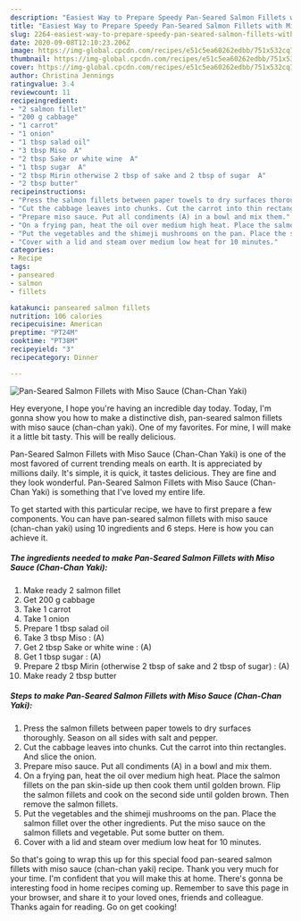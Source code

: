 ```yaml
---
description: "Easiest Way to Prepare Speedy Pan-Seared Salmon Fillets with Miso Sauce (Chan-Chan Yaki)"
title: "Easiest Way to Prepare Speedy Pan-Seared Salmon Fillets with Miso Sauce (Chan-Chan Yaki)"
slug: 2264-easiest-way-to-prepare-speedy-pan-seared-salmon-fillets-with-miso-sauce-chan-chan-yaki
date: 2020-09-08T12:10:23.206Z
image: https://img-global.cpcdn.com/recipes/e51c5ea60262edbb/751x532cq70/pan-seared-salmon-fillets-with-miso-sauce-chan-chan-yaki-recipe-main-photo.jpg
thumbnail: https://img-global.cpcdn.com/recipes/e51c5ea60262edbb/751x532cq70/pan-seared-salmon-fillets-with-miso-sauce-chan-chan-yaki-recipe-main-photo.jpg
cover: https://img-global.cpcdn.com/recipes/e51c5ea60262edbb/751x532cq70/pan-seared-salmon-fillets-with-miso-sauce-chan-chan-yaki-recipe-main-photo.jpg
author: Christina Jennings
ratingvalue: 3.4
reviewcount: 11
recipeingredient:
- "2 salmon fillet"
- "200 g cabbage"
- "1 carrot"
- "1 onion"
- "1 tbsp salad oil"
- "3 tbsp Miso  A"
- "2 tbsp Sake or white wine  A"
- "1 tbsp sugar  A"
- "2 tbsp Mirin otherwise 2 tbsp of sake and 2 tbsp of sugar  A"
- "2 tbsp butter"
recipeinstructions:
- "Press the salmon fillets between paper towels to dry surfaces thoroughly. Season on all sides with salt and pepper."
- "Cut the cabbage leaves into chunks. Cut the carrot into thin rectangles. And slice the onion."
- "Prepare miso sauce. Put all condiments (A) in a bowl and mix them."
- "On a frying pan, heat the oil over medium high heat. Place the salmon fillets on the pan skin-side up then cook them until golden brown. Flip the salmon fillets and cook on the second side until golden brown. Then remove the salmon fillets."
- "Put the vegetables and the shimeji mushrooms on the pan. Place the salmon fillet over the other ingredients. Put the miso sauce on the salmon fillets and vegetable. Put some butter on them."
- "Cover with a lid and steam over medium low heat for 10 minutes."
categories:
- Recipe
tags:
- panseared
- salmon
- fillets

katakunci: panseared salmon fillets 
nutrition: 106 calories
recipecuisine: American
preptime: "PT24M"
cooktime: "PT38M"
recipeyield: "3"
recipecategory: Dinner

---
```



![Pan-Seared Salmon Fillets with Miso Sauce (Chan-Chan Yaki)](https://img-global.cpcdn.com/recipes/e51c5ea60262edbb/751x532cq70/pan-seared-salmon-fillets-with-miso-sauce-chan-chan-yaki-recipe-main-photo.jpg)

Hey everyone, I hope you're having an incredible day today. Today, I'm gonna show you how to make a distinctive dish, pan-seared salmon fillets with miso sauce (chan-chan yaki). One of my favorites. For mine, I will make it a little bit tasty. This will be really delicious.

Pan-Seared Salmon Fillets with Miso Sauce (Chan-Chan Yaki) is one of the most favored of current trending meals on earth. It is appreciated by millions daily. It's simple, it is quick, it tastes delicious. They are fine and they look wonderful. Pan-Seared Salmon Fillets with Miso Sauce (Chan-Chan Yaki) is something that I've loved my entire life.




To get started with this particular recipe, we have to first prepare a few components. You can have pan-seared salmon fillets with miso sauce (chan-chan yaki) using 10 ingredients and 6 steps. Here is how you can achieve it.

<!--inarticleads1-->

##### The ingredients needed to make Pan-Seared Salmon Fillets with Miso Sauce (Chan-Chan Yaki):

1. Make ready 2 salmon fillet
1. Get 200 g cabbage
1. Take 1 carrot
1. Take 1 onion
1. Prepare 1 tbsp salad oil
1. Take 3 tbsp Miso : (A)
1. Get 2 tbsp Sake or white wine : (A)
1. Get 1 tbsp sugar : (A)
1. Prepare 2 tbsp Mirin (otherwise 2 tbsp of sake and 2 tbsp of sugar) : (A)
1. Make ready 2 tbsp butter




<!--inarticleads2-->

##### Steps to make Pan-Seared Salmon Fillets with Miso Sauce (Chan-Chan Yaki):

1. Press the salmon fillets between paper towels to dry surfaces thoroughly. Season on all sides with salt and pepper.
1. Cut the cabbage leaves into chunks. Cut the carrot into thin rectangles. And slice the onion.
1. Prepare miso sauce. Put all condiments (A) in a bowl and mix them.
1. On a frying pan, heat the oil over medium high heat. Place the salmon fillets on the pan skin-side up then cook them until golden brown. Flip the salmon fillets and cook on the second side until golden brown. Then remove the salmon fillets.
1. Put the vegetables and the shimeji mushrooms on the pan. Place the salmon fillet over the other ingredients. Put the miso sauce on the salmon fillets and vegetable. Put some butter on them.
1. Cover with a lid and steam over medium low heat for 10 minutes.




So that's going to wrap this up for this special food pan-seared salmon fillets with miso sauce (chan-chan yaki) recipe. Thank you very much for your time. I'm confident that you will make this at home. There's gonna be interesting food in home recipes coming up. Remember to save this page in your browser, and share it to your loved ones, friends and colleague. Thanks again for reading. Go on get cooking!
